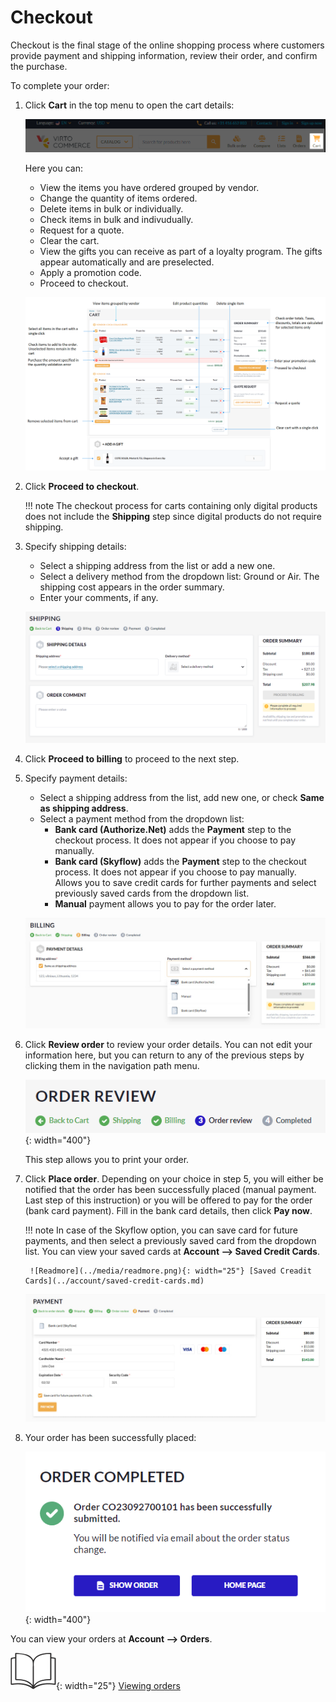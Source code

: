 # Checkout

Checkout is the final stage of the online shopping process where customers provide payment and shipping information, review their order, and confirm the purchase. 

To complete your order:

1. Click **Cart** in the top menu to open the cart details:

    ![Cart](../media/cart-top-menu.png)

    Here you can:
    
    * View the items you have ordered grouped by vendor.
    * Change the quantity of items ordered.
    * Delete items in bulk or individually.
    * Check items in bulk and indivudually.
    * Request for a quote.
    * Clear the cart.
    * View the gifts you can receive as part of a loyalty program. The gifts appear automatically and are preselected.
    * Apply a promotion code.
    * Proceed to checkout.

    ![Cart details](../media/cart-details.png)

1. Click **Proceed to checkout**.

    !!! note
        The checkout process for carts containing only digital products does not include the **Shipping** step since digital products do not require shipping.

1. Specify shipping details:
    * Select a shipping address from the list or add a new one.
    * Select a delivery method from the dropdown list: Ground or Air. The shipping cost appears in the order summary.
    * Enter your comments, if any.

    ![Shipping step](../media/shipping-step.png)

1. Click **Proceed to billing** to proceed to the next step.

1. Specify payment details:
    * Select a shipping address from the list, add new one, or check **Same as shipping address**. 
    * Select a payment method from the dropdown list:
        * **Bank card (Authorize.Net)** adds the **Payment** step to the checkout process. It does not appear if you choose to pay manually.
        * **Bank card (Skyflow)** adds the **Payment** step to the checkout process. It does not appear if you choose to pay manually. Allows you to save credit cards for further payments and select previously saved cards from the dropdown list.
        * **Manual** payment allows you to pay for the order later.

    ![Billing step](../media/billing-step.png)

1. Click **Review order** to review your order details. You can not edit your information here, but you can return to any of the previous steps by clicking them in the navigation path menu.

    ![Path](../media/navigation-path-menu.png){: width="400"}

    This step allows you to print your order.

1. Click **Place order**. Depending on your choice in step 5, you will either be notified that the order has been successfully placed (manual payment. Last step of this instruction) or you will be offered to pay for the order (bank card payment). Fill in the bank card details, then click **Pay now**. 

    !!! note 
        In case of the Skyflow option, you can save card for future payments, and then select a previously saved card from the dropdown list. You can view your saved cards at **Account --> Saved Credit Cards**.

        ![Readmore](../media/readmore.png){: width="25"} [Saved Creadit Cards](../account/saved-credit-cards.md) 

    ![payment](../media/payment-step.png)

1. Your order has been successfully placed:

    ![Notification](../media/order-completed-notification.png){: width="400"}

You can view your orders at **Account --> Orders**.

![Readmore](../media/readmore.png){: width="25"} [Viewing orders](../account/orders.md)